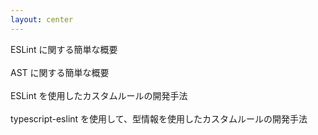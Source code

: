 ```yaml
---
layout: center
---
```


<structure-point number="1" title="ESLint とは">
  <span>ESLint に関する簡単な概要</span>
</structure-point>

<br />
<br />

<structure-point number="2" title="AST とは">
  <span>AST に関する簡単な概要</span>
</structure-point>

<br />
<br />

<structure-point number="3" title="ESLint を使用したカスタムルールの開発">
  <span>ESLint を使用したカスタムルールの開発手法</span>
</structure-point>

<br />
<br />

<structure-point  number="4" title="typescript-eslint を使用したカスタムルールの開発">
  <span>typescript-eslint を使用して、型情報を使用したカスタムルールの開発手法</span>
</structure-point>

<!-- 
今回の流れとしては、こちらのように、大きく4つの段階に分けてお話しします。  
最初に ESLint や AST の簡単な概要について解説し、その後、ESLint のカスタムルール、型情報を使用したカスタムルールについて紹介します。
-->